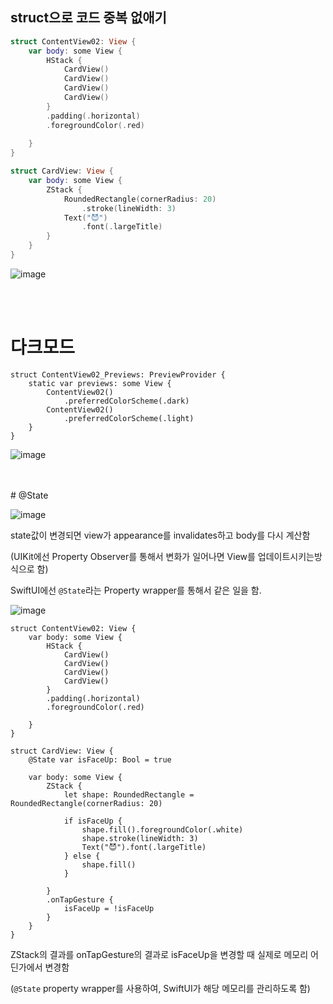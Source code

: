 ## struct으로 코드 중복 없애기

```swift
struct ContentView02: View {
    var body: some View {
        HStack {
            CardView()
            CardView()
            CardView()
            CardView()
        }
        .padding(.horizontal)
        .foregroundColor(.red)
        
    }
}

struct CardView: View {
    var body: some View {
        ZStack {
            RoundedRectangle(cornerRadius: 20)
                .stroke(lineWidth: 3)
            Text("😈")
                .font(.largeTitle)
        }
    }
}
```
![image](https://user-images.githubusercontent.com/94977962/147564784-115e9943-9a32-4d57-9dc1-1d1bfe1999d2.png)

<br>
<br>


# 다크모드
```
struct ContentView02_Previews: PreviewProvider {
    static var previews: some View {
        ContentView02()
            .preferredColorScheme(.dark)
        ContentView02()
            .preferredColorScheme(.light)
    }
}
```

![image](https://user-images.githubusercontent.com/94977962/147564767-7ab91660-a13c-4995-8dbf-593e496f4f5b.png)



<br>
<br>
# @State 

![image](https://user-images.githubusercontent.com/94977962/147564978-fd747ee2-e3bf-4aae-8a09-d8f0a497eaa0.png)

state값이 변경되면 view가 appearance를 invalidates하고 body를 다시 계산함 

(UIKit에선 Property Observer를 통해서 변화가 일어나면 View를 업데이트시키는방식으로 함)

SwiftUI에선 `@State`라는 Property wrapper를 통해서 같은 일을 함.


![image](https://user-images.githubusercontent.com/94977962/147564859-24a4229f-9c81-4fab-9a6e-90c3ba8d0a48.png)

```
struct ContentView02: View {
    var body: some View {
        HStack {
            CardView()
            CardView()
            CardView()
            CardView()
        }
        .padding(.horizontal)
        .foregroundColor(.red)
        
    }
}

struct CardView: View {
    @State var isFaceUp: Bool = true
    
    var body: some View {
        ZStack {
            let shape: RoundedRectangle = RoundedRectangle(cornerRadius: 20)
            
            if isFaceUp {
                shape.fill().foregroundColor(.white)
                shape.stroke(lineWidth: 3)
                Text("😈").font(.largeTitle)
            } else {
                shape.fill()
            }
            
        }
        .onTapGesture {
            isFaceUp = !isFaceUp
        }
    }
}
```

ZStack의 결과를 onTapGesture의 결과로  isFaceUp을 변경할 때 실제로 메모리 어딘가에서 변경함

(`@State` property wrapper를 사용하여, SwiftUI가 해당 메모리를 관리하도록 함)


<br>
<br>


